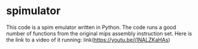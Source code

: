 # spimulator
This code is a spim emulator written in Python. The code runs a good number of functions from the original mips assembly instruction set. Here is the link to a video of it running:
link(https://youtu.be/j1NALZKaHAs)
